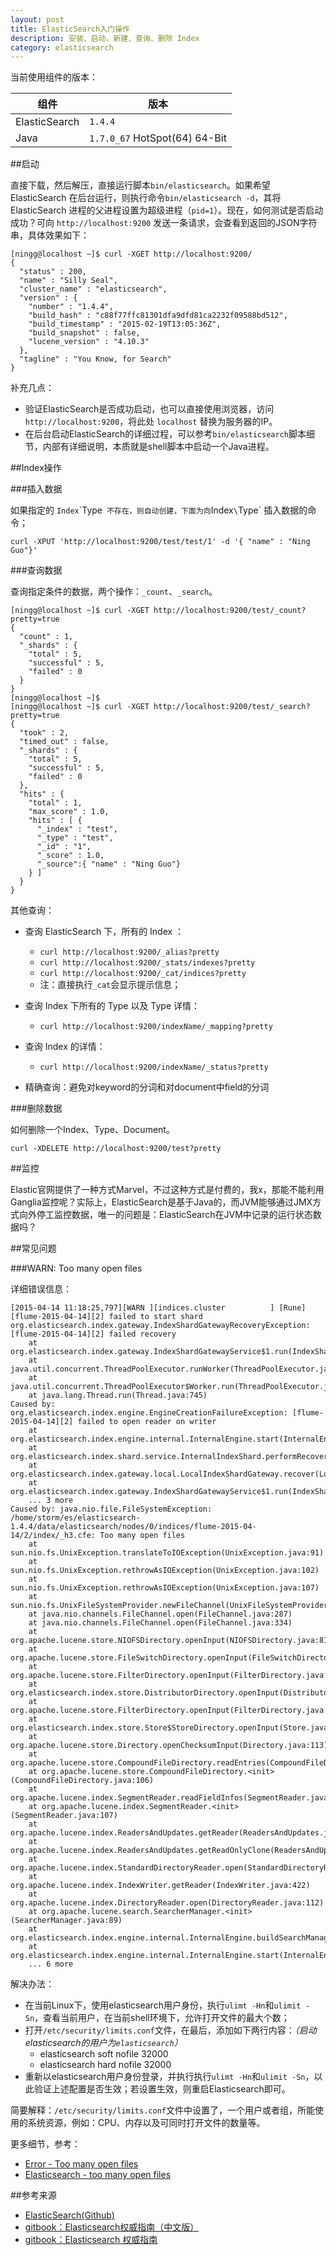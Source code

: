 ```yaml
---
layout: post
title: ElasticSearch入门操作
description: 安装、启动，新建、查询、删除 Index
category: elasticsearch
---
```




当前使用组件的版本：

|组件|版本|
|----|----|
|ElasticSearch|`1.4.4`|
|Java| `1.7.0_67` HotSpot(64) 64-Bit|





##启动

直接下载，然后解压，直接运行脚本`bin/elasticsearch`。如果希望 ElasticSearch 在后台运行，则执行命令`bin/elasticsearch -d`，其将 ElasticSearch 进程的父进程设置为超级进程（`pid=1`）。现在，如何测试是否启动成功？可向 `http://localhost:9200` 发送一条请求，会查看到返回的JSON字符串，具体效果如下：

	[ningg@localhost ~]$ curl -XGET http://localhost:9200/
	{
	  "status" : 200,
	  "name" : "Silly Seal",
	  "cluster_name" : "elasticsearch",
	  "version" : {
		"number" : "1.4.4",
		"build_hash" : "c88f77ffc81301dfa9dfd81ca2232f09588bd512",
		"build_timestamp" : "2015-02-19T13:05:36Z",
		"build_snapshot" : false,
		"lucene_version" : "4.10.3"
	  },
	  "tagline" : "You Know, for Search"
	}

补充几点：

* 验证ElasticSearch是否成功启动，也可以直接使用浏览器，访问`http://localhost:9200`，将此处 `localhost` 替换为服务器的IP。
* 在后台启动ElasticSearch的详细过程，可以参考`bin/elasticsearch`脚本细节，内部有详细说明，本质就是shell脚本中启动一个Java进程。

##Index操作


###插入数据

如果指定的 `Index`\`Type` 不存在，则自动创建，下面为向`Index`\`Type` 插入数据的命令；

	curl -XPUT 'http://localhost:9200/test/test/1' -d '{ "name" : "Ning Guo"}'
	
###查询数据

查询指定条件的数据，两个操作：`_count`、`_search`。

	[ningg@localhost ~]$ curl -XGET http://localhost:9200/test/_count?pretty=true
	{
	  "count" : 1,
	  "_shards" : {
		"total" : 5,
		"successful" : 5,
		"failed" : 0
	  }
	}
	[ningg@localhost ~]$ 
	[ningg@localhost ~]$ curl -XGET http://localhost:9200/test/_search?pretty=true
	{
	  "took" : 2,
	  "timed_out" : false,
	  "_shards" : {
		"total" : 5,
		"successful" : 5,
		"failed" : 0
	  },
	  "hits" : {
		"total" : 1,
		"max_score" : 1.0,
		"hits" : [ {
		  "_index" : "test",
		  "_type" : "test",
		  "_id" : "1",
		  "_score" : 1.0,
		  "_source":{ "name" : "Ning Guo"}
		} ]
	  }
	}

其他查询：

* 查询 ElasticSearch 下，所有的 Index ：
	* `curl http://localhost:9200/_alias?pretty`
	* `curl http://localhost:9200/_stats/indexes?pretty`
	* `curl http://localhost:9200/_cat/indices?pretty`
	* 注：直接执行`_cat`会显示提示信息；
* 查询 Index 下所有的 Type 以及 Type 详情：
	* `curl http://localhost:9200/indexName/_mapping?pretty`
* 查询 Index 的详情：
	* `curl http://localhost:9200/indexName/_status?pretty`

* 精确查询：避免对keyword的分词和对document中field的分词







###删除数据

如何删除一个Index、Type、Document。

	curl -XDELETE http://localhost:9200/test?pretty






##监控

Elastic官网提供了一种方式Marvel，不过这种方式是付费的，我x，那能不能利用Ganglia监控呢？实际上，ElasticSearch是基于Java的，而JVM能够通过JMX方式向外停工监控数据，唯一的问题是：ElasticSearch在JVM中记录的运行状态数据吗？


##常见问题


###WARN: Too many open files

详细错误信息：

	[2015-04-14 11:18:25,797][WARN ][indices.cluster          ] [Rune] [flume-2015-04-14][2] failed to start shard
	org.elasticsearch.index.gateway.IndexShardGatewayRecoveryException: [flume-2015-04-14][2] failed recovery
		at org.elasticsearch.index.gateway.IndexShardGatewayService$1.run(IndexShardGatewayService.java:185)
		at java.util.concurrent.ThreadPoolExecutor.runWorker(ThreadPoolExecutor.java:1145)
		at java.util.concurrent.ThreadPoolExecutor$Worker.run(ThreadPoolExecutor.java:615)
		at java.lang.Thread.run(Thread.java:745)
	Caused by: org.elasticsearch.index.engine.EngineCreationFailureException: [flume-2015-04-14][2] failed to open reader on writer
		at org.elasticsearch.index.engine.internal.InternalEngine.start(InternalEngine.java:326)
		at org.elasticsearch.index.shard.service.InternalIndexShard.performRecoveryPrepareForTranslog(InternalIndexShard.java:732)
		at org.elasticsearch.index.gateway.local.LocalIndexShardGateway.recover(LocalIndexShardGateway.java:231)
		at org.elasticsearch.index.gateway.IndexShardGatewayService$1.run(IndexShardGatewayService.java:132)
		... 3 more
	Caused by: java.nio.file.FileSystemException: /home/storm/es/elasticsearch-1.4.4/data/elasticsearch/nodes/0/indices/flume-2015-04-14/2/index/_h3.cfe: Too many open files
		at sun.nio.fs.UnixException.translateToIOException(UnixException.java:91)
		at sun.nio.fs.UnixException.rethrowAsIOException(UnixException.java:102)
		at sun.nio.fs.UnixException.rethrowAsIOException(UnixException.java:107)
		at sun.nio.fs.UnixFileSystemProvider.newFileChannel(UnixFileSystemProvider.java:177)
		at java.nio.channels.FileChannel.open(FileChannel.java:287)
		at java.nio.channels.FileChannel.open(FileChannel.java:334)
		at org.apache.lucene.store.NIOFSDirectory.openInput(NIOFSDirectory.java:81)
		at org.apache.lucene.store.FileSwitchDirectory.openInput(FileSwitchDirectory.java:172)
		at org.apache.lucene.store.FilterDirectory.openInput(FilterDirectory.java:80)
		at org.elasticsearch.index.store.DistributorDirectory.openInput(DistributorDirectory.java:130)
		at org.apache.lucene.store.FilterDirectory.openInput(FilterDirectory.java:80)
		at org.elasticsearch.index.store.Store$StoreDirectory.openInput(Store.java:515)
		at org.apache.lucene.store.Directory.openChecksumInput(Directory.java:113)
		at org.apache.lucene.store.CompoundFileDirectory.readEntries(CompoundFileDirectory.java:166)
		at org.apache.lucene.store.CompoundFileDirectory.<init>(CompoundFileDirectory.java:106)
		at org.apache.lucene.index.SegmentReader.readFieldInfos(SegmentReader.java:274)
		at org.apache.lucene.index.SegmentReader.<init>(SegmentReader.java:107)
		at org.apache.lucene.index.ReadersAndUpdates.getReader(ReadersAndUpdates.java:145)
		at org.apache.lucene.index.ReadersAndUpdates.getReadOnlyClone(ReadersAndUpdates.java:239)
		at org.apache.lucene.index.StandardDirectoryReader.open(StandardDirectoryReader.java:104)
		at org.apache.lucene.index.IndexWriter.getReader(IndexWriter.java:422)
		at org.apache.lucene.index.DirectoryReader.open(DirectoryReader.java:112)
		at org.apache.lucene.search.SearcherManager.<init>(SearcherManager.java:89)
		at org.elasticsearch.index.engine.internal.InternalEngine.buildSearchManager(InternalEngine.java:1569)
		at org.elasticsearch.index.engine.internal.InternalEngine.start(InternalEngine.java:313)
		... 6 more

解决办法：

* 在当前Linux下，使用elasticsearch用户身份，执行`ulimt -Hn`和`ulimit -Sn`，查看当前用户，在当前shell环境下，允许打开文件的最大个数；
* 打开`/etc/security/limits.conf`文件，在最后，添加如下两行内容：*（启动elasticsearch的用户为`elasticsearch`）*
	* elasticsearch soft  nofile 32000
	* elasticsearch hard  nofile 32000
* 重新以elasticsearch用户身份登录，并执行执行`ulimt -Hn`和`ulimit -Sn`，以此验证上述配置是否生效；若设置生效，则重启Elasticsearch即可。

简要解释：`/etc/security/limits.conf`文件中设置了，一个用户或者组，所能使用的系统资源，例如：CPU、内存以及可同时打开文件的数量等。


更多细节，参考：

* [Error - Too many open files][Error - Too many open files]
* [Elasticsearch - too many open files][Elasticsearch - too many open files]


##参考来源

* [ElasticSearch(Github)][ElasticSearch(Github)]
* [gitbook：Elasticsearch权威指南（中文版）][gitbook：Elasticsearch权威指南（中文版）]
* [gitbook：Elasticsearch 权威指南][gitbook：Elasticsearch 权威指南]






[NingG]:    							http://ningg.github.com  "NingG"
[ElasticSearch(Github)]:							https://github.com/elastic/elasticsearch
[gitbook：Elasticsearch权威指南（中文版）]:		https://www.gitbook.com/book/looly/elasticsearch-the-definitive-guide-cn/details
[gitbook：Elasticsearch 权威指南]:					http://learnes.net/index.html
[Error - Too many open files]:						http://elasticsearch-users.115913.n3.nabble.com/Error-Too-many-open-files-td2779067.html
[Elasticsearch - too many open files]:				http://queirozf.com/entries/elasticsearch-too-many-open-files






